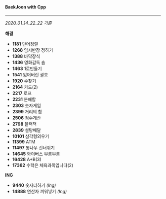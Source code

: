 #### BaekJoon with Cpp
___

*2020_01_14_22_22 기준*

**해결**

* __1181__ 단어정렬
* __1268__ 임시반장 정하기
* __1388__ 바닥장식
* __1436__ 영화감독 숌
* __1463__ 1로만들기
* __1541__ 잃어버린 괄호
* __1920__ 수찾기
* __2164__ 카드(2)
* __2217__ 로프
* __2231__ 분해합
* __2303__ 숫자게임
* __2399__ 거리의 합
* __2506__ 점수계산
* __2798__ 블랙잭
* __2839__ 설탕배달
* __10101__ 삼각형외우기
* __11399__ ATM
* __11497__ 통나무 건너뛰기
* __14645__ 와이버스 부릉부릉
* __16428__ A+B(3)
* __17362__ 수학은 체육과목입니다(2)

**ING**

* __9440__ 숫자더하기 _(Ing)_
* __14888__ 연산자 끼워넣기 _(Ing)_